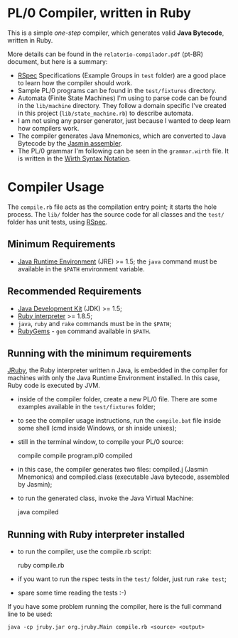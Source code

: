 PL/0 Compiler, written in Ruby
==============================

This is a simple *one-step* compiler, which generates valid **Java Bytecode**, written in Ruby.

More details can be found in the `relatorio-compilador.pdf` (pt-BR) document, but here is a summary:

- [RSpec](http://rspec.info) Specifications (Example Groups in `test` folder) are a good place to learn how the compiler should work.
- Sample PL/0 programs can be found in the `test/fixtures` directory.
- Automata (Finite State Machines) I'm using to parse code can be found in the `lib/machine` directory. They follow a domain specific I've created in this project (`lib/state_machine.rb`) to describe automata.
- I am not using any parser generator, just because I wanted to deep learn how compilers work.
- The compiler generates Java Mnemonics, which are converted to Java Bytecode by the [Jasmin assembler](http://jasmin.sourceforge.net/).
- The PL/0 grammar I'm following can be seen in the `grammar.wirth` file. It is written in the [Wirth Syntax Notation](http://en.wikipedia.org/wiki/Wirth_syntax_notation).

Compiler Usage
==============

The `compile.rb` file acts as the compilation entry point; it starts the hole process. The `lib/` folder has the source code for all classes and the `test/` folder has unit tests, using [RSpec](http://rspec.info).

Minimum Requirements
--------------------

- [Java Runtime Environment](http://java.sun.com) (JRE) >= 1.5; the `java` command must be available in the `$PATH` environment variable.

Recommended Requirements
------------------------

- [Java Development Kit](http://java.sun.com) (JDK) >= 1.5;
- [Ruby interpreter](http://www.ruby-lang.org) >= 1.8.5;
- `java`, `ruby` and `rake` commands must be in the `$PATH`;
- [RubyGems](http://www.rubygems.org/) - `gem` command available in `$PATH`.

Running with the minimum requirements
-------------------------------------

[JRuby](http://jruby.codehaus.org), the Ruby interpreter written n Java, is embedded in the compiler  for machines with only the Java Runtime Environment installed. In this case, Ruby code is executed by JVM.

- inside of the compiler folder, create a new PL/0 file. There are some examples available in the `test/fixtures` folder;
- to see the compiler usage instructions, run the `compile.bat` file inside some shell (cmd inside Windows, or sh inside unixes);
- still in the terminal window, to compile your PL/0 source:

    compile <source> <output>
    compile program.pl0 compiled

- in this case, the compiler generates two files: compiled.j (Jasmin Mnemonics) and compiled.class (executable Java bytecode, assembled by Jasmin);
- to run the generated class, invoke the Java Virtual Machine:

    java compiled

Running with Ruby interpreter installed
---------------------------------------

- to run the compiler, use the compile.rb script:

    ruby compile.rb <source> <output>

- if you want to run the rspec tests in the `test/` folder, just run `rake test`;
- spare some time reading the tests :-)

If you have some problem running the compiler, here is the full command line to be used:

    java -cp jruby.jar org.jruby.Main compile.rb <source> <output>
